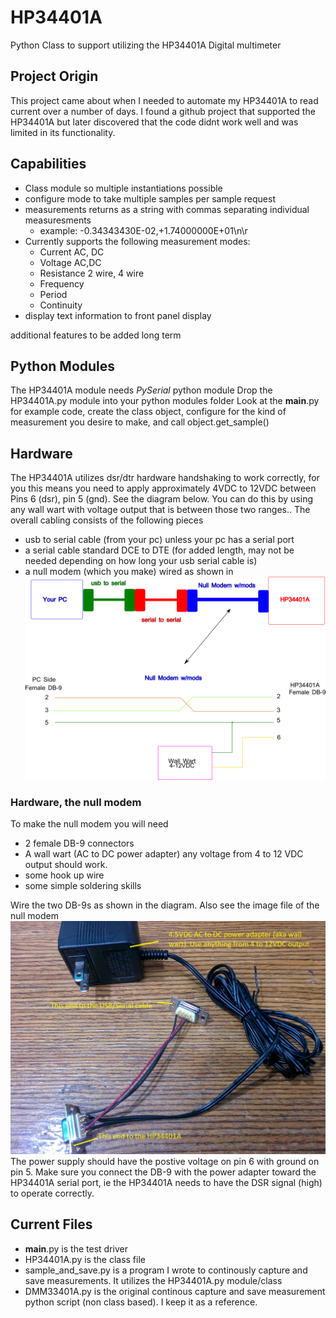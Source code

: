 # HP34401A
Python Class to support utilizing the HP34401A Digital multimeter 
## Project Origin
This project came about when I needed to automate my HP34401A to read current over a number of days. I found a github project that supported the HP34401A but later discovered that the code didnt work well and was limited in its functionality. 
## Capabilities
* Class module so multiple instantiations possible
* configure mode to take multiple samples per sample request
* measurements returns as a string with commas separating individual measuresments
  * example:  -0.34343430E-02,+1.74000000E+01\n\r
* Currently supports the following measurement modes:
  * Current AC, DC
  * Voltage AC,DC
  * Resistance 2 wire, 4 wire
  * Frequency
  * Period
  * Continuity 
* display text information to front panel display

additional features to be added long term

## Python Modules
The HP34401A module needs _PySerial_  python module
Drop the HP34401A.py module into your python modules folder
Look at the __main__.py for example code, 
create the class object, configure for the kind of measurement you desire to make, and call object.get_sample()

## Hardware
The HP34401A utilizes dsr/dtr hardware handshaking to work correctly, for you this means you need to apply approximately 4VDC to 12VDC between Pins 6 (dsr), pin 5 (gnd). See the diagram below. 
You can do this by using any wall wart with voltage output that is between those two ranges..
The overall cabling consists of the following pieces 
* usb to serial cable (from your pc) unless your pc has a serial port
* a serial cable standard DCE to DTE (for added length, may not be needed depending on how long your usb serial cable is)
* a null modem (which you make) wired as shown in ![cable_drawing](/cable_notes/nullmodemhookup.png)
### Hardware, the null modem
To make the null modem you will need 
* 2 female DB-9 connectors
* A wall wart (AC to DC power adapter) any voltage from 4 to 12 VDC output should work.
* some hook up wire
* some simple soldering skills

Wire the two DB-9s as shown in the diagram. 
Also see the image file of the null modem ![null modem image](IMG_20200708_110650.jpg)
The power supply should have the postive voltage on pin 6 with ground on pin 5.
Make sure you connect the DB-9 with the power adapter toward the HP34401A serial port, ie the HP34401A needs to have the DSR signal (high) to operate correctly.
## Current Files
* __main__.py is the test driver
* HP34401A.py is the class file
* sample_and_save.py is a program I wrote to continously capture and save measurements. It utilizes the HP34401A.py module/class
* DMM33401A.py is the original continous capture and save measurement python script (non class based). I keep it as a reference. 
